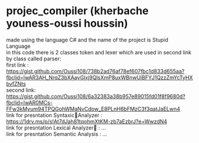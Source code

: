 # projec_compiler (kherbache youness-oussi houssin)<br />
made using the language C# and the name of the project is Stupid Language <br />
in this code there is 2 classes token and  lexer which are used in second link by class called parser:<br />
first link :  https://gist.github.com/Oussi108/738b2ad76af78ef607fbc1d833d655aa?fbclid=IwAR3AH_NrqZ3bXAayGlxj9QlsXmP8uxWBnwUiBFYJ1QzzZmYcTyHXbvfZNts <br />
second link:  https://gist.github.com/Oussi108/6a32383a38b957e89015fd01f8f9680d?fbclid=IwAR0MCs-FFw3kMyum94TPQGohWMaNvCdow_E8PLnH6bFMzC3f3qatJaELwn4 <br />
link for presntation SyntaxicAnalyzer : https://1drv.ms/p/s!At7dJah81tqohmXtKM-zb7aEzbrJ?e=WwzdN4 <br />
link for presntation Lexical Analyzer : ...<br />
link for presntation Semantic Analysis : ...<br />

